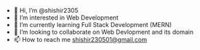 - 👋 Hi, I’m @shishir2305
- 👀 I’m interested in Web Development
- 🌱 I’m currently learning Full Stack Development (MERN)
- 💞️ I’m looking to collaborate on Web Devlopment and its domain
- 📫 How to reach me shishir230501@gmail.com

<!---
shishir2305/shishir2305 is a ✨ special ✨ repository because its `README.md` (this file) appears on your GitHub profile.
You can click the Preview link to take a look at your changes.
--->
